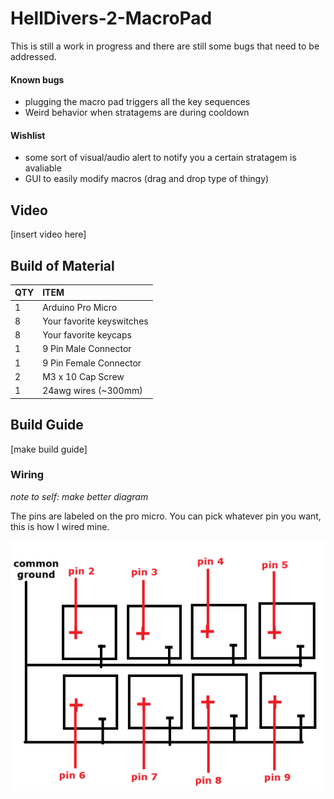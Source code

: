 # HellDivers-2-MacroPad

This is still a work in progress and there are still some bugs that need to be addressed. 

#### **Known bugs**
* plugging the macro pad triggers all the key sequences
* Weird behavior when stratagems are during cooldown

#### **Wishlist**
* some sort of visual/audio alert to notify you a certain stratagem is avaliable
* GUI to easily modify macros (drag and drop type of thingy) 

## **Video**
[insert video here]

## **Build of Material**
| QTY | ITEM |
| :--- | :--- |
| 1 | Arduino Pro Micro |
| 8 | Your favorite keyswitches |
| 8 | Your favorite keycaps |
| 1 | 9 Pin Male Connector |
| 1 | 9 Pin Female Connector |
| 2 | M3 x 10 Cap Screw |
| 1 | 24awg wires (~300mm)|

## **Build Guide**
[make build guide]

### **Wiring**
*note to self: make better diagram*

The pins are labeled on the pro micro. You can pick whatever pin you want, this is how I wired mine. 

![alt text](https://github.com/theWaffler/HellDivers-2-MacroPad/blob/main/images/wiring.png?raw=true)


